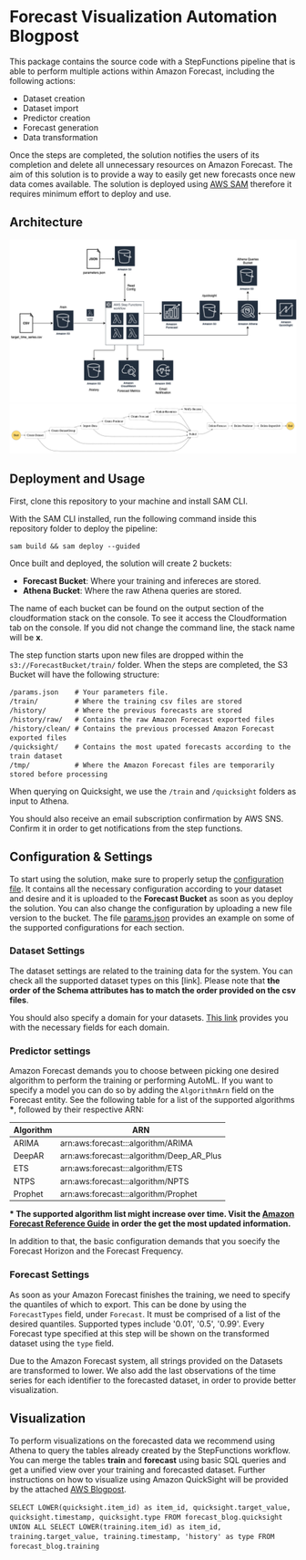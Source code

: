 # Forecast Visualization Automation Blogpost

This package contains the source code with a StepFunctions pipeline that is able to perform
multiple actions within Amazon Forecast, including the following actions:
- Dataset creation
- Dataset import
- Predictor creation
- Forecast generation
- Data transformation 

Once the steps are completed, the solution notifies the users of its completion and delete 
all unnecessary resources on Amazon Forecast. The aim of this solution is to provide a way 
to easily get new forecasts once new data comes available. The solution is deployed using 
[AWS SAM](https://aws.amazon.com/serverless/sam/) therefore it requires minimum effort to 
deploy and use.

## Architecture

![architecture](images/architecture.png)
![steps](images/hor.png)


## Deployment and Usage

First, clone this repository to your machine and install SAM CLI.

With the SAM CLI installed, run the following command inside this repository folder 
to deploy the pipeline:
```
sam build && sam deploy --guided
```

Once built and deployed, the solution will create 2 buckets:
- __Forecast Bucket__: Where your training and infereces are stored.
- __Athena Bucket__: Where the raw Athena queries are stored.

The name of each bucket can be found on the output section of the cloudformation stack on
the console. To see it access the Cloudformation tab on the console. If you did not change 
the command line, the stack name will be __x__.

The step function starts upon new files are dropped within the ```s3://ForecastBucket/train/```
folder. When the steps are completed, the S3 Bucket will have the following structure:
```
/params.json    # Your parameters file.
/train/         # Where the training csv files are stored
/history/       # Where the previous forecasts are stored
/history/raw/   # Contains the raw Amazon Forecast exported files
/history/clean/ # Contains the previous processed Amazon Forecast exported files
/quicksight/    # Contains the most upated forecasts according to the train dataset
/tmp/           # Where the Amazon Forecast files are temporarily stored before processing
```

When querying on Quicksight, we use the ```/train``` and ```/quicksight``` folders as input
to Athena.

You should also receive an email subscription confirmation by AWS SNS. Confirm it in order
to get notifications from the step functions.

## Configuration & Settings

To start using the solution, make sure to properly setup the [configuration file](params_test.json).
It contains all the necessary configuration according to your dataset and desire and it is uploaded
to the __Forecast Bucket__ as soon as you deploy the solution. You can also change the configuration by
uploading a new file version to the bucket. The file [params.json](params.json) provides an
example on some of the supported configurations for each section.

### Dataset Settings

The dataset settings are related to the training data for the system. You can check all the
supported dataset types on this [link]. Please note that __the order of the Schema attributes
has to match the order provided on the csv files__.

You should also specify a domain for your datasets. [This link](https://docs.aws.amazon.com/forecast/latest/dg/howitworks-domains-ds-types.html) provides you with the necessary fields for each domain.


### Predictor settings

Amazon Forecast demands you to choose between picking one desired algorithm to perform
the training or performing AutoML. If you want to specify a model you can do so by adding the
```AlgorithmArn``` field on the Forecast entity. See the following table for a list of the
supported algorithms __*__, followed by their respective ARN:


| Algorithm     | ARN                                       |
| ------------- | ----------------------------------------- |
| ARIMA         | arn:aws:forecast:::algorithm/ARIMA        |
| DeepAR        | arn:aws:forecast:::algorithm/Deep_AR_Plus |
| ETS           | arn:aws:forecast:::algorithm/ETS          |
| NTPS          | arn:aws:forecast:::algorithm/NPTS         |
| Prophet       | arn:aws:forecast:::algorithm/Prophet      |

__* The supported algorithm list might increase over time. Visit the [Amazon Forecast Reference Guide](https://docs.aws.amazon.com/forecast/latest/dg/aws-forecast-choosing-recipes.html) in order the get the most updated information.__ 

In addition to that, the basic configuration demands that you soecify the Forecast Horizon and the
Forecast Frequency.

### Forecast Settings

As soon as your Amazon Forecast finishes the training, we need to specify the quantiles of which
to export. This can be done by using the ```ForecastTypes``` field, under ```Forecast```. It
must be comprised of a list of the desired quantiles. Supported types include '0.01', '0.5', '0.99'.
Every Forecast type specified at this step will be shown on the transformed dataset using the 
```type``` field.

Due to the Amazon Forecast system, all strings provided on the Datasets are transformed to lower. We
also add the last observations of the time series for each identifier to the forecasted dataset, in order
to provide better visualization.

## Visualization

To perform visualizations on the forecasted data we recommend using Athena to query the tables
already created by the StepFunctions workflow. You can merge the tables __train__ and __forecast__
using basic SQL queries and get a unified view over your training and forecasted dataset. Further
instructions on how to visualize using Amazon QuickSight will be provided by the attached [AWS Blogpost]().

`
SELECT LOWER(quicksight.item_id) as item_id,
         quicksight.target_value,
         quicksight.timestamp,
         quicksight.type
FROM forecast_blog.quicksight
UNION ALL
SELECT LOWER(training.item_id) as item_id,
         training.target_value,
         training.timestamp,
         'history' as type
FROM forecast_blog.training
`